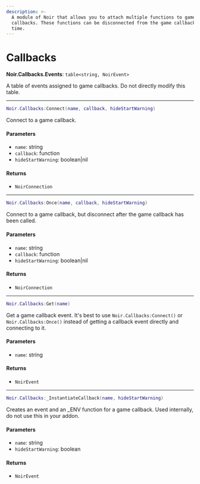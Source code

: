 ```yaml
---
description: >-
  A module of Noir that allows you to attach multiple functions to game
  callbacks. These functions can be disconnected from the game callbacks at any
  time.
---
```


# Callbacks

**Noir.Callbacks.Events**: `table<string, NoirEvent>`

A table of events assigned to game callbacks. Do not directly modify this table.

***

```lua
Noir.Callbacks:Connect(name, callback, hideStartWarning)
```

Connect to a game callback.

#### Parameters

* `name`: string
* `callback`: function
* `hideStartWarning`: boolean|nil

#### Returns

* `NoirConnection`

***

```lua
Noir.Callbacks:Once(name, callback, hideStartWarning)
```

Connect to a game callback, but disconnect after the game callback has been called.

#### Parameters

* `name`: string
* `callback`: function
* `hideStartWarning`: boolean|nil

#### Returns

* `NoirConnection`

***

```lua
Noir.Callbacks:Get(name)
```

Get a game callback event. It's best to use `Noir.Callbacks:Connect()` or `Noir.Callbacks:Once()` instead of getting a callback event directly and connecting to it.

#### Parameters

* `name`: string

#### Returns

* `NoirEvent`

***

```lua
Noir.Callbacks:_InstantiateCallback(name, hideStartWarning)
```

Creates an event and an \_ENV function for a game callback. Used internally, do not use this in your addon.

#### Parameters

* `name`: string
* `hideStartWarning`: boolean

#### Returns

* `NoirEvent`
